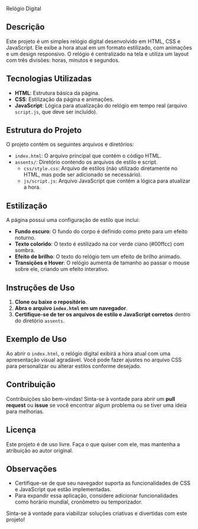 Relógio Digital

## Descrição
Este projeto é um simples relógio digital desenvolvido em HTML, CSS e JavaScript. Ele exibe a hora atual em um formato estilizado, com animações e um design responsivo. O relógio é centralizado na tela e utiliza um layout com três divisões: horas, minutos e segundos.

## Tecnologias Utilizadas
- **HTML**: Estrutura básica da página.
- **CSS**: Estilização da página e animações.
- **JavaScript**: Lógica para atualização do relógio em tempo real (arquivo `script.js`, que deve ser incluído). 

## Estrutura do Projeto
O projeto contém os seguintes arquivos e diretórios:
- `index.html`: O arquivo principal que contém o código HTML.
- `assents/`: Diretório contendo os arquivos de estilo e script.
  - `css/style.css`: Arquivo de estilos (não utilizado diretamente no HTML, mas pode ser adicionado se necessário).
  - `js/script.js`: Arquivo JavaScript que contém a lógica para atualizar a hora.

## Estilização
A página possui uma configuração de estilo que inclui:
- **Fundo escuro**: O fundo do corpo é definido como preto para um efeito noturno.
- **Texto colorido**: O texto é estilizado na cor verde ciano (#00ffcc) com sombra.
- **Efeito de brilho**: O texto do relógio tem um efeito de brilho animado.
- **Transições e Hover**: O relógio aumenta de tamanho ao passar o mouse sobre ele, criando um efeito interativo.

## Instruções de Uso
1. **Clone ou baixe o repositório**.
2. **Abra o arquivo `index.html` em um navegador**.
3. **Certifique-se de ter os arquivos de estilo e JavaScript corretos** dentro do diretório `assents`.

## Exemplo de Uso
Ao abrir o `index.html`, o relógio digital exibirá a hora atual com uma apresentação visual agradável. Você pode fazer ajustes no arquivo CSS para personalizar ou alterar estilos conforme desejado.

## Contribuição
Contribuições são bem-vindas! Sinta-se à vontade para abrir um **pull request** ou **issue** se você encontrar algum problema ou se tiver uma ideia para melhorias.

## Licença
Este projeto é de uso livre. Faça o que quiser com ele, mas mantenha a atribuição ao autor original.

## Observações
- Certifique-se de que seu navegador suporta as funcionalidades de CSS e JavaScript que estão implementadas.
- Para expandir essa aplicação, considere adicionar funcionalidades como horário mundial, cronômetro ou temporizador.

Sinta-se à vontade para viabilizar soluções criativas e divertidas com este projeto!
